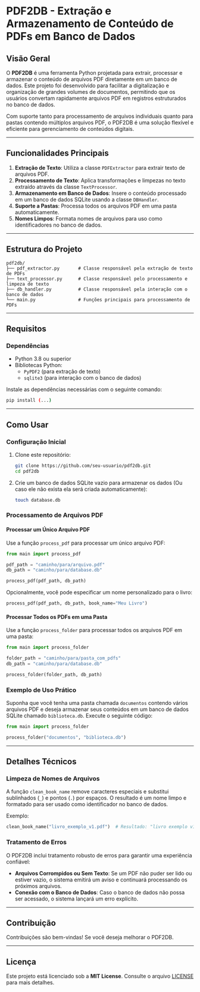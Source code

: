 # PDF2DB - Extração e Armazenamento de Conteúdo de PDFs em Banco de Dados

## Visão Geral

O **PDF2DB** é uma ferramenta Python projetada para extrair, processar e armazenar o conteúdo de arquivos PDF diretamente em um banco de dados. Este projeto foi desenvolvido para facilitar a digitalização e organização de grandes volumes de documentos, permitindo que os usuários convertam rapidamente arquivos PDF em registros estruturados no banco de dados.

Com suporte tanto para processamento de arquivos individuais quanto para pastas contendo múltiplos arquivos PDF, o PDF2DB é uma solução flexível e eficiente para gerenciamento de conteúdos digitais.

---

## Funcionalidades Principais

1. **Extração de Texto**: Utiliza a classe `PDFExtractor` para extrair texto de arquivos PDF.
2. **Processamento de Texto**: Aplica transformações e limpezas no texto extraído através da classe `TextProcessor`.
3. **Armazenamento em Banco de Dados**: Insere o conteúdo processado em um banco de dados SQLite usando a classe `DBHandler`.
4. **Suporte a Pastas**: Processa todos os arquivos PDF em uma pasta automaticamente.
5. **Nomes Limpos**: Formata nomes de arquivos para uso como identificadores no banco de dados.

---

## Estrutura do Projeto

```plaintext
pdf2db/
├── pdf_extractor.py       # Classe responsável pela extração de texto de PDFs
├── text_processor.py      # Classe responsável pelo processamento e limpeza de texto
├── db_handler.py          # Classe responsável pela interação com o banco de dados
└── main.py                # Funções principais para processamento de PDFs
```

---

## Requisitos

### Dependências

- Python 3.8 ou superior
- Bibliotecas Python:
  - `PyPDF2` (para extração de texto)
  - `sqlite3` (para interação com o banco de dados)

Instale as dependências necessárias com o seguinte comando:

```bash
pip install (...)
```

---

## Como Usar

### Configuração Inicial

1. Clone este repositório:
   ```bash
   git clone https://github.com/seu-usuario/pdf2db.git
   cd pdf2db
   ```

2. Crie um banco de dados SQLite vazio para armazenar os dados (Ou caso ele não exista ela será criada automaticamente):
   ```bash
   touch database.db
   ```

### Processamento de Arquivos PDF

#### Processar um Único Arquivo PDF

Use a função `process_pdf` para processar um único arquivo PDF:

```python
from main import process_pdf

pdf_path = "caminho/para/arquivo.pdf"
db_path = "caminho/para/database.db"

process_pdf(pdf_path, db_path)
```

Opcionalmente, você pode especificar um nome personalizado para o livro:

```python
process_pdf(pdf_path, db_path, book_name="Meu Livro")
```

#### Processar Todos os PDFs em uma Pasta

Use a função `process_folder` para processar todos os arquivos PDF em uma pasta:

```python
from main import process_folder

folder_path = "caminho/para/pasta_com_pdfs"
db_path = "caminho/para/database.db"

process_folder(folder_path, db_path)
```

### Exemplo de Uso Prático

Suponha que você tenha uma pasta chamada `documentos` contendo vários arquivos PDF e deseja armazenar seus conteúdos em um banco de dados SQLite chamado `biblioteca.db`. Execute o seguinte código:

```python
from main import process_folder

process_folder("documentos", "biblioteca.db")
```

---

## Detalhes Técnicos

### Limpeza de Nomes de Arquivos

A função `clean_book_name` remove caracteres especiais e substitui sublinhados (`_`) e pontos (`.`) por espaços. O resultado é um nome limpo e formatado para ser usado como identificador no banco de dados.

Exemplo:

```python
clean_book_name("livro_exemplo_v1.pdf")  # Resultado: "livro exemplo v1"
```

### Tratamento de Erros

O PDF2DB inclui tratamento robusto de erros para garantir uma experiência confiável:

- **Arquivos Corrompidos ou Sem Texto**: Se um PDF não puder ser lido ou estiver vazio, o sistema emitirá um aviso e continuará processando os próximos arquivos.
- **Conexão com o Banco de Dados**: Caso o banco de dados não possa ser acessado, o sistema lançará um erro explícito.

---

## Contribuição

Contribuições são bem-vindas! Se você deseja melhorar o PDF2DB.

---

## Licença

Este projeto está licenciado sob a **MIT License**. Consulte o arquivo [LICENSE](LICENSE) para mais detalhes.